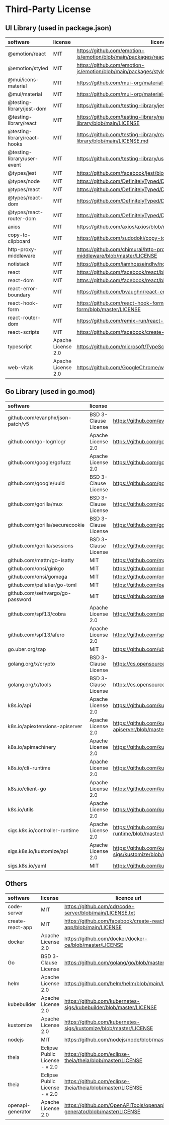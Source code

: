 # Third-Party License

## UI Library (used in package.json)

|           software           |      license       |                                     licence url                                     |
| :--------------------------- | :----------------- | ----------------------------------------------------------------------------------- |
| @emotion/react               | MIT                | https://github.com/emotion-js/emotion/blob/main/packages/react/LICENSE              |
| @emotion/styled              | MIT                | https://github.com/emotion-js/emotion/blob/main/packages/styled/LICENSE             |
| @mui/icons-material          | MIT                | https://github.com/mui-org/material-ui/blob/master/LICENSE                          |
| @mui/material                | MIT                | https://github.com/mui-org/material-ui/blob/master/LICENSE                          |
| @testing-library/jest-dom    | MIT                | https://github.com/testing-library/jest-dom/blob/main/LICENSE                       |
| @testing-library/react       | MIT                | https://github.com/testing-library/react-testing-library/blob/main/LICENSE          |
| @testing-library/react-hooks | MIT                | https://github.com/testing-library/react-hooks-testing-library/blob/main/LICENSE.md |
| @testing-library/user-event  | MIT                | https://github.com/testing-library/user-event/blob/main/LICENSE                     |
| @types/jest                  | MIT                | https://github.com/facebook/jest/blob/main/LICENSE                                  |
| @types/node                  | MIT                | https://github.com/DefinitelyTyped/DefinitelyTyped/blob/master/LICENSE              |
| @types/react                 | MIT                | https://github.com/DefinitelyTyped/DefinitelyTyped/blob/master/LICENSE              |
| @types/react-dom             | MIT                | https://github.com/DefinitelyTyped/DefinitelyTyped/blob/master/LICENSE              |
| @types/react-router-dom      | MIT                | https://github.com/DefinitelyTyped/DefinitelyTyped/blob/master/LICENSE              |
| axios                        | MIT                | https://github.com/axios/axios/blob/master/LICENSE                                  |
| copy-to-clipboard            | MIT                | https://github.com/sudodoki/copy-to-clipboard/blob/master/LICENSE                   |
| http-proxy-middleware        | MIT                | https://github.com/chimurai/http-proxy-middleware/blob/master/LICENSE               |
| notistack                    | MIT                | https://github.com/iamhosseindhv/notistack/blob/master/LICENSE.md                   |
| react                        | MIT                | https://github.com/facebook/react/blob/main/LICENSE                                 |
| react-dom                    | MIT                | https://github.com/facebook/react/blob/main/LICENSE                                 |
| react-error-boundary         | MIT                | https://github.com/bvaughn/react-error-boundary/blob/master/LICENSE                 |
| react-hook-form              | MIT                | https://github.com/react-hook-form/react-hook-form/blob/master/LICENSE              |
| react-router-dom             | MIT                | https://github.com/remix-run/react-router/blob/main/LICENSE                         |
| react-scripts                | MIT                | https://github.com/facebook/create-react-app/blob/main/LICENSE                      |
| typescript                   | Apache License 2.0 | https://github.com/microsoft/TypeScript/blob/main/LICENSE.txt                       |
| web-vitals                   | Apache License 2.0 | https://github.com/GoogleChrome/web-vitals/blob/main/LICENSE                        |


## Go Library (used in go.mod)

|             software             |       license        |                                licence url                                |
| :------------------------------- | :------------------- | ------------------------------------------------------------------------- |
| github.com/evanphx/json-patch/v5 | BSD 3-Clause License | https://github.com/evanphx/json-patch/blob/master/LICENSE                 |
| github.com/go-logr/logr          | Apache License 2.0   | https://github.com/go-logr/logr/blob/master/LICENSE                       |
| github.com/google/gofuzz         | Apache License 2.0   | https://github.com/google/gofuzz/blob/master/LICENSE                      |
| github.com/google/uuid           | BSD 3-Clause License | https://github.com/google/uuid/blob/master/LICENSE                        |
| github.com/gorilla/mux           | BSD 3-Clause License | https://github.com/gorilla/mux/blob/master/LICENSE                        |
| github.com/gorilla/securecookie  | BSD 3-Clause License | https://github.com/gorilla/securecookie/blob/master/LICENSE               |
| github.com/gorilla/sessions      | BSD 3-Clause License | https://github.com/gorilla/sessions/blob/master/LICENSE                   |
| github.com/mattn/go-isatty       | MIT                  | https://github.com/mattn/go-isatty/blob/master/LICENSE                    |
| github.com/onsi/ginkgo           | MIT                  | https://github.com/onsi/ginkgo/blob/master/LICENSE                        |
| github.com/onsi/gomega           | MIT                  | https://github.com/onsi/gomega/blob/master/LICENSE                        |
| github.com/pelletier/go-toml     | MIT                  | https://github.com/pelletier/go-toml/blob/v2/LICENSE                      |
| github.com/sethvargo/go-password | MIT                  | https://github.com/sethvargo/go-password/blob/main/LICENSE                |
| github.com/spf13/cobra           | Apache License 2.0   | https://github.com/spf13/cobra/blob/master/LICENSE.txt                    |
| github.com/spf13/afero           | Apache License 2.0   | https://github.com/spf13/afero/blob/master/LICENSE.txt                    |
| go.uber.org/zap                  | MIT                  | https://github.com/uber-go/zap/blob/master/LICENSE.txt                    |
| golang.org/x/crypto              | BSD 3-Clause License | https://cs.opensource.google/go/x/crypto/+/master:LICENSE                 |
| golang.org/x/tools               | BSD 3-Clause License | https://cs.opensource.google/go/x/tools/+/master:LICENSE                  |
| k8s.io/api                       | Apache License 2.0   | https://github.com/kubernetes/api/blob/master/LICENSE                     |
| k8s.io/apiextensions-apiserver   | Apache License 2.0   | https://github.com/kubernetes/apiextensions-apiserver/blob/master/LICENSE |
| k8s.io/apimachinery              | Apache License 2.0   | https://github.com/kubernetes/apimachinery/blob/master/LICENSE            |
| k8s.io/cli-runtime               | Apache License 2.0   | https://github.com/kubernetes/cli-runtime/blob/master/LICENSE             |
| k8s.io/client-go                 | Apache License 2.0   | https://github.com/kubernetes/client-go/blob/master/LICENSE               |
| k8s.io/utils                     | Apache License 2.0   | https://github.com/kubernetes/utils/blob/master/LICENSE                   |
| sigs.k8s.io/controller-runtime   | Apache License 2.0   | https://github.com/kubernetes-sigs/controller-runtime/blob/master/LICENSE |
| sigs.k8s.io/kustomize/api        | Apache License 2.0   | https://github.com/kubernetes-sigs/kustomize/blob/master/LICENSE          |
| sigs.k8s.io/yaml                 | MIT                  | https://github.com/kubernetes-sigs/yaml/blob/master/LICENSE               |

## Others

|     software      |            license             |                            licence url                                |
| :---------------- | :----------------------------- | --------------------------------------------------------------------- |
| code-server       | MIT                            | https://github.com/cdr/code-server/blob/main/LICENSE.txt              |
| create-react-app  | MIT                            | https://github.com/facebook/create-react-app/blob/main/LICENSE        |
| docker            | Apache License 2.0             | https://github.com/docker/docker-ce/blob/master/LICENSE               |
| Go                | BSD 3-Clause License           | https://github.com/golang/go/blob/master/LICENSE                      |
| helm              | Apache License 2.0             | https://github.com/helm/helm/blob/main/LICENSE                        |
| kubebuilder       | Apache License 2.0             | https://github.com/kubernetes-sigs/kubebuilder/blob/master/LICENSE    |
| kustomize         | Apache License 2.0             | https://github.com/kubernetes-sigs/kustomize/blob/master/LICENSE      |
| nodejs            | MIT                            | https://github.com/nodejs/node/blob/master/LICENSE                    |
| theia             | Eclipse Public License - v 2.0 | https://github.com/eclipse-theia/theia/blob/master/LICENSE            |
| theia             | Eclipse Public License - v 2.0 | https://github.com/eclipse-theia/theia/blob/master/LICENSE            |
| openapi-generator | Apache License 2.0             | https://github.com/OpenAPITools/openapi-generator/blob/master/LICENSE |